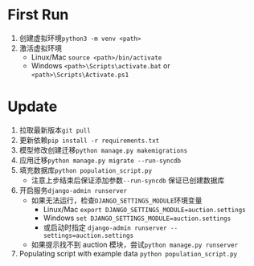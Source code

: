 # First Run

1. 创建虚拟环境`python3 -m venv <path>`
2. 激活虚拟环境
   - Linux/Mac `source <path>/bin/activate`
   - Windows `<path>\Scripts\activate.bat` or `<path>\Scripts\Activate.ps1`

# Update

1. 拉取最新版本`git pull`
2. 更新依赖`pip install -r requirements.txt`
3. 模型修改创建迁移`python manage.py makemigrations`
4. 应用迁移`python manage.py migrate --run-syncdb`
5. 填充数据库`python population_script.py`
   - 注意上步结束后保证添加参数`--run-syncdb` 保证已创建数据库
6. 开启服务`django-admin runserver`
   - 如果无法运行，检查`DJANGO_SETTINGS_MODULE`环境变量
     - Linux/Mac `export DJANGO_SETTINGS_MODULE=auction.settings`
     - Windows `set DJANGO_SETTINGS_MODULE=auction.settings`
     - 或启动时指定 `django-admin runserver --settings=auction.settings`
   - 如果提示找不到 auction 模块，尝试`python manage.py runserver`
7. Populating script with example data `python population_script.py`
